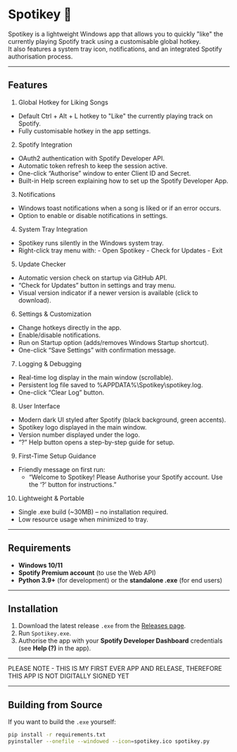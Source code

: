 # Spotikey 🎵

Spotikey is a lightweight Windows app that allows you to quickly "like" the currently playing Spotify track using a customisable global hotkey.  
It also features a system tray icon, notifications, and an integrated Spotify authorisation process.

---

## **Features**

1. Global Hotkey for Liking Songs
   
  - Default Ctrl + Alt + L hotkey to "Like" the currently playing track on Spotify.
  - Fully customisable hotkey in the app settings.

2. Spotify Integration
   
  - OAuth2 authentication with Spotify Developer API.
  - Automatic token refresh to keep the session active.
  - One-click “Authorise” window to enter Client ID and Secret.
  - Built-in Help screen explaining how to set up the Spotify Developer App.

3. Notifications
   
  - Windows toast notifications when a song is liked or if an error occurs.
  - Option to enable or disable notifications in settings.

4. System Tray Integration
   
  - Spotikey runs silently in the Windows system tray.
  - Right-click tray menu with:
        - Open Spotikey
        - Check for Updates
        - Exit

5. Update Checker
   
  - Automatic version check on startup via GitHub API.
  - “Check for Updates” button in settings and tray menu.
  - Visual version indicator if a newer version is available (click to download).

6. Settings & Customization
   
  - Change hotkeys directly in the app.
  - Enable/disable notifications.
  - Run on Startup option (adds/removes Windows Startup shortcut).
  - One-click “Save Settings” with confirmation message.

7. Logging & Debugging
   
  - Real-time log display in the main window (scrollable).
  - Persistent log file saved to %APPDATA%\Spotikey\spotikey.log.
  - One-click “Clear Log” button.

8. User Interface
   
  - Modern dark UI styled after Spotify (black background, green accents).
  - Spotikey logo displayed in the main window.
  - Version number displayed under the logo.
  - “?” Help button opens a step-by-step guide for setup.

9. First-Time Setup Guidance
    
  - Friendly message on first run:
      - “Welcome to Spotikey! Please Authorise your Spotify account. Use the ‘?’ button for instructions.”

10. Lightweight & Portable
    
  - Single .exe build (~30MB) – no installation required.
  - Low resource usage when minimized to tray.

---

## **Requirements**
- **Windows 10/11**
- **Spotify Premium account** (to use the Web API)
- **Python 3.9+** (for development) or the **standalone .exe** (for end users)

---

## **Installation**
1. Download the latest release `.exe` from the [Releases page](https://github.com/dannj90/Spotikey/releases).
2. Run `Spotikey.exe`.
3. Authorise the app with your **Spotify Developer Dashboard** credentials (see **Help (?)** in the app).

---
    
PLEASE NOTE - THIS IS MY FIRST EVER APP AND RELEASE, THEREFORE THIS APP IS NOT DIGITALLY SIGNED YET

---

## **Building from Source**
If you want to build the `.exe` yourself:
```bash
pip install -r requirements.txt
pyinstaller --onefile --windowed --icon=spotikey.ico spotikey.py
